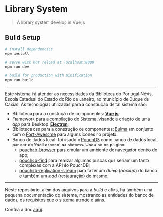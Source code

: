 # Library System

> A library system develop in Vue.js

## Build Setup

``` bash
# install dependencies
npm install

# serve with hot reload at localhost:8080
npm run dev

# build for production with minification
npm run build
```

---

Este sistema irá atender as necessidades da Biblioteca do Portugal Névis, Escola Estadual do Estado do Rio de Janeiro, no município de Duque de Caxias. As tecnologias utilizadas para a construção de tal sistema são:

+ Biblioteca para a constução de componentes: [**Vue.js**](https://vuejs.org/);
+ Framework para a compilação do Sistema, visando a criação de uma *app* para Desktop: [**Electron**](http://electron.atom.io/);
+ Biblioteca css para a construção de componentes: [Bulma](http://bulma.io/) em conjunto com o [Font-Awesome](http://fontawesome.io/) para alguns ícones no projeto.
+ Banco de dados local: foi usado o [PouchDB](https://pouchdb.com/) como banco de dados local, por ser de 'fácil acesso' ao sistema. Usou-se os plugins:
  * [pouchdb-browser](https://www.npmjs.com/package/pouchdb-browser
) para emular um ambiente de navegador dentro do app;
  * [pouchdb-find](https://github.com/nolanlawson/pouchdb-find) para realizar algumas buscas que seriam um tanto complexas com a API do PouchDB;
  * [pouchdb-replication-stream](https://github.com/nolanlawson/pouchdb-replication-stream) para fazer um *dump* (*backup*) do banco e também um *load* (restauração) do mesmo;
---

Neste repositório, além dos arquivos para a *build* e afins, há também uma pequena documentação do sistema, mostrando as entidades do banco de dados, os requisitos que o sistema atende e afins.

Confira a doc [aqui](documentation.md).

